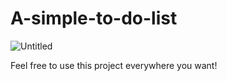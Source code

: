 # A-simple-to-do-list

![Untitled](https://github.com/Mahyar-abr/A-simple-to-do-list/assets/135314778/45dc19f7-4bcf-447d-bcb5-1e2f4a7e0ea7)

Feel free to use this project everywhere you want!
